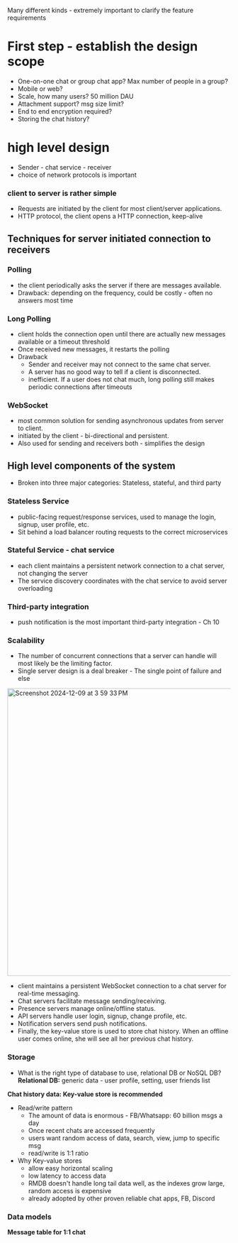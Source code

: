 Many different kinds - extremely important to clarify the feature requirements

# First step - establish the design scope
- One-on-one chat or group chat app? Max number of people in a group?
- Mobile or web?
- Scale, how many users? 50 million DAU
- Attachment support? msg size limit?
- End to end encryption required?
- Storing the chat history?

# high level design
- Sender - chat service - receiver
- choice of network protocols is important
### client to server is rather simple
- Requests are initiated by the client for most client/server applications.
- HTTP protocol, the client opens a HTTP connection, keep-alive

## Techniques for server initiated connection to receivers
### Polling
- the client periodically asks the server if there are messages available. 
- Drawback: depending on the frequency, could be costly - often no answers most time

### Long Polling
- client holds the connection open until there are actually new messages available or a timeout threshold
- Once received new messages, it restarts the polling
- Drawback
    - Sender and receiver may not connect to the same chat server.
    - A server has no good way to tell if a client is disconnected.
    - inefficient. If a user does not chat much, long polling still makes periodic connections after timeouts

### WebSocket
- most common solution for sending asynchronous updates from server to client.
- initiated by the client - bi-directional and persistent.
- Also used for sending and receivers both - simplifies the design

## High level components of the system
- Broken into three major categories: Stateless, stateful, and third party

### Stateless Service
- public-facing request/response services, used to manage the login, signup, user profile, etc.
- Sit behind a load balancer routing requests to the correct microservices

### Stateful Service - chat service
- each client maintains a persistent network connection to a chat server, not changing the server
- The service discovery coordinates with the chat service to avoid server overloading

### Third-party integration
- push notification is the most important third-party integration - Ch 10

### Scalability
- The number of concurrent connections that a server can handle will most likely be the limiting factor.
- Single server design is a deal breaker - The single point of failure and else

<img width="648" alt="Screenshot 2024-12-09 at 3 59 33 PM" src="https://github.com/user-attachments/assets/38e26ddc-11d9-46ce-a054-a998c31a73a3">

- client maintains a persistent WebSocket connection to a chat server for real-time messaging.
- Chat servers facilitate message sending/receiving.
- Presence servers manage online/offline status.
- API servers handle user login, signup, change profile, etc.
- Notification servers send push notifications.
- Finally, the key-value store is used to store chat history. When an offline user comes online, she will see all her previous chat history.

### Storage
- What is the right type of database to use, relational DB or NoSQL DB?
**Relational DB:** generic data - user profile, setting, user friends list

**Chat history data: Key-value store is recommended**
- Read/write pattern
  - The amount of data is enormous - FB/Whatsapp: 60 billion msgs a day
  - Once recent chats are accessed frequently
  - users want random access of data, search, view, jump to specific msg
  - read/write is 1:1 ratio
- Why Key-value stores
  - allow easy horizontal scaling
  - low latency to access data
  - RMDB doesn't handle long tail data well, as the indexes grow large, random access is expensive
  - already adopted by other proven reliable chat apps, FB, Discord

### Data models

**Message table for 1:1 chat**
